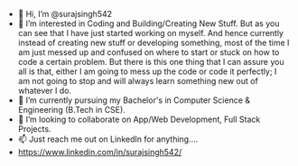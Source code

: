 - 👋 Hi, I’m @surajsingh542
- 👀 I’m interested in Coding and Building/Creating New Stuff.
But as you can see that I have just started working on myself.
And hence currently instead of creating new stuff or developing something, most of the 
time I am just messed up and confused on where to start or stuck on how to code a certain problem. 
But there is this one thing that I can assure you all is that, either I am going to mess up the code 
or code it perfectly; I am not going to stop and will always learn something new out of whatever I do.
- 🌱 I’m currently pursuing my Bachelor's in Computer Science & Engineering (B.Tech in CSE).
- 💞️ I’m looking to collaborate on App/Web Development, Full Stack Projects.
- 📫 Just reach me out on LinkedIn for anything....
- https://www.linkedin.com/in/surajsingh542/

<!---
surajsingh542/surajsingh542 is a ✨ special ✨ repository because its `README.md` (this file) appears on your GitHub profile.
You can click the Preview link to take a look at your changes.
--->
